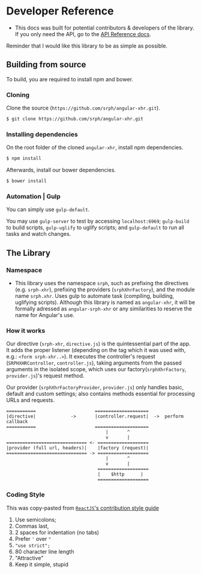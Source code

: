 Developer Reference 
=====

* This docs was built for potential contributors & developers of the library. If you only need the API, go to the [API Reference docs](//github.com/srph/angular-xhr/reference.html).

Reminder that I would like this library to be as simple as possible.

## Building from source

To build, you are required to install npm and bower.

### Cloning

Clone the source (```https://github.com/srph/angular-xhr.git```).

```bash
$ git clone https://github.com/srph/angular-xhr.git
```

### Installing dependencies

On the root folder of the cloned ```angular-xhr```, install npm dependencies.

```bash
$ npm install
```

Afterwards, install our bower dependencies.

```bash
$ bower install
```

### Automation | Gulp

You can simply use ```gulp-default```.

You may use ```gulp-server``` to test by accessing ```localhost:6969```; ```gulp-build``` to build scripts, ```gulp-uglify``` to uglify scripts; and ```gulp-default``` to run all tasks and watch changes.

## The Library

### Namespace

* This library uses the namespace ```srph```, such as prefixing the directives (e.g. ```srph-xhr```), prefixing the providers (```srphXhrFactory```), and the module name ```srph.xhr```. Uses gulp to automate task (compiling, building, uglifying scripts). Although this library is named as ```angular-xhr```, it will be formally adressed as ```angular-srph-xhr``` or any similarities to reserve the name for Angular's use.

### How it works

Our directive (```srph-xhr```, ```directive.js```) is the quintessential part of the app. It adds the proper listener (depending on the tag which it was used with, e.g.: ```<form srph-xhr..>```). It executes the controller's request (```SRPHXHRController```, ```controller.js```), taking arguments from the passed arguments in the isolated scope, which uses our factory(```srphXhrFactory```, ```provider.js```)'s request method.

Our provider (```srphXhrFactoryProvider```, ```provider.js```) only handles basic, default and custom settings; also contains methods essential for processing URLs and requests.

```
===========						 ====================
|directive|  			-> 		 |controller.request|  ->  perform callback
===========						 ====================
									 |		 ^
									 v 		 |
============================== <- ===================
|provider (full url, headers)| 	  |factory (request)| 
============================== -> ===================
								  	 | 		 ^
								  	 v 		 |
								  ===================
								  |	   $http      |
								  ===================	
```

### Coding Style

This was copy-pasted from [```ReactJS```'s contribution style guide](https://github.com/facebook/react/blob/master/CONTRIBUTING.md)

1. Use semicolons;
2. Commas last,
3. 2 spaces for indentation (no tabs)
4. Prefer ```'``` over ```"```
5. ```"use strict";```
6. 80 character line length
8. "Attractive"
9. Keep it simple, stupid
